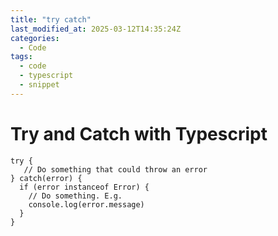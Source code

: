 ```yaml
---
title: "try catch"
last_modified_at: 2025-03-12T14:35:24Z
categories:
  - Code
tags:
  - code
  - typescript
  - snippet
---
```


# Try and Catch with Typescript

```:bash
try {
   // Do something that could throw an error
} catch(error) {
  if (error instanceof Error) {
    // Do something. E.g.
    console.log(error.message)
  }
}
```
